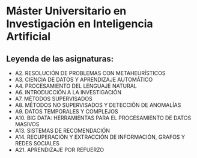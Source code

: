 # Máster Universitario en Investigación en Inteligencia Artificial

## Leyenda de las asignaturas:
- A2. RESOLUCIÓN DE PROBLEMAS CON METAHEURÍSTICOS
- A3. CIENCIA DE DATOS Y APRENDIZAJE AUTOMÁTICO
- A4. PROCESAMIENTO DEL LENGUAJE NATURAL
- A6. INTRODUCCIÓN A LA INVESTIGACIÓN
- A7. MÉTODOS SUPERVISADOS
- A8. MÉTODOS NO SUPERVISADOS Y DETECCIÓN DE ANOMALÍAS
- A9. DATOS TEMPORALES Y COMPLEJOS
- A10. BIG DATA: HERRAMIENTAS PARA EL PROCESAMIENTO DE DATOS MASIVOS
- A13. SISTEMAS DE RECOMENDACIÓN
- A14. RECUPERACIÓN Y EXTRACCIÓN DE INFORMACIÓN, GRAFOS Y REDES SOCIALES
- A21. APRENDIZAJE POR REFUERZO
